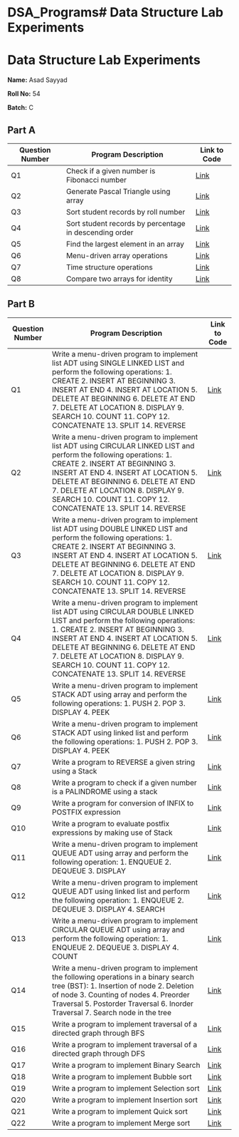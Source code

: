 # DSA_Programs# Data Structure Lab Experiments



# Data Structure Lab Experiments


**Name:** Asad Sayyad

**Roll No:** 54

**Batch:** C


## Part A

| Question Number | Program Description                                      | Link to Code |
| --------------- | ------------------------------------------------------- | ------------ |
| Q1              | Check if a given number is Fibonacci number             | [Link](https://github.com/AsadSayyad92/DSA_Programs/blob/main/54_1_Asad.c)     |
| Q2              | Generate Pascal Triangle using array                   | [Link](https://github.com/AsadSayyad92/DSA_Programs/blob/main/54_2_Asad.c)     |
| Q3              | Sort student records by roll number                     | [Link](https://github.com/AsadSayyad92/DSA_Programs/blob/main/54_3_Asad.c)     |
| Q4              | Sort student records by percentage in descending order  | [Link](https://github.com/AsadSayyad92/DSA_Programs/blob/main/54_4_Asad.c)     |
| Q5              | Find the largest element in an array                    | [Link](https://github.com/AsadSayyad92/DSA_Programs/blob/main/54_5_Asad.c)     |
| Q6              | Menu-driven array operations                             | [Link](https://github.com/AsadSayyad92/DSA_Programs/blob/main/54_6_Asad.c)     |
| Q7              | Time structure operations                                | [Link](https://github.com/AsadSayyad92/DSA_Programs/blob/main/54_7_Asad.c)     |
| Q8              | Compare two arrays for identity                         | [Link](https://github.com/AsadSayyad92/DSA_Programs/blob/main/54_8_Asad.c)     |

## Part B

| Question Number | Program Description                                              | Link to Code   |
| --------------- | --------------------------------------------------------------- | -------------  |
| Q1              | Write a menu-driven program to implement list ADT using SINGLE LINKED LIST and perform the following operations: 1. CREATE 2. INSERT AT BEGINNING 3. INSERT AT END 4. INSERT AT LOCATION 5. DELETE AT BEGINNING 6. DELETE AT END 7. DELETE AT LOCATION 8. DISPLAY 9. SEARCH 10. COUNT 11. COPY 12. CONCATENATE 13. SPLIT 14. REVERSE | [Link](#)      |
| Q2              | Write a menu-driven program to implement list ADT using CIRCULAR LINKED LIST and perform the following operations: 1. CREATE 2. INSERT AT BEGINNING 3. INSERT AT END 4. INSERT AT LOCATION 5. DELETE AT BEGINNING 6. DELETE AT END 7. DELETE AT LOCATION 8. DISPLAY 9. SEARCH 10. COUNT 11. COPY 12. CONCATENATE 13. SPLIT 14. REVERSE | [Link](#)      |
| Q3              | Write a menu-driven program to implement list ADT using DOUBLE LINKED LIST and perform the following operations: 1. CREATE 2. INSERT AT BEGINNING 3. INSERT AT END 4. INSERT AT LOCATION 5. DELETE AT BEGINNING 6. DELETE AT END 7. DELETE AT LOCATION 8. DISPLAY 9. SEARCH 10. COUNT 11. COPY 12. CONCATENATE 13. SPLIT 14. REVERSE | [Link](#)      |
| Q4              | Write a menu-driven program to implement list ADT using CIRCULAR DOUBLE LINKED LIST and perform the following operations: 1. CREATE 2. INSERT AT BEGINNING 3. INSERT AT END 4. INSERT AT LOCATION 5. DELETE AT BEGINNING 6. DELETE AT END 7. DELETE AT LOCATION 8. DISPLAY 9. SEARCH 10. COUNT 11. COPY 12. CONCATENATE 13. SPLIT 14. REVERSE | [Link](#)      |
| Q5              | Write a menu-driven program to implement STACK ADT using array and perform the following operations: 1. PUSH 2. POP 3. DISPLAY 4. PEEK | [Link](#)      |
| Q6              | Write a menu-driven program to implement STACK ADT using linked list and perform the following operations: 1. PUSH 2. POP 3. DISPLAY 4. PEEK | [Link](#)      |
| Q7              | Write a program to REVERSE a given string using a Stack | [Link](#)      |
| Q8              | Write a program to check if a given number is a PALINDROME using a stack | [Link](#)      |
| Q9              | Write a program for conversion of INFIX to POSTFIX expression | [Link](#)      |
| Q10             | Write a program to evaluate postfix expressions by making use of Stack | [Link](#)      |
| Q11             | Write a menu-driven program to implement QUEUE ADT using array and perform the following operation: 1. ENQUEUE 2. DEQUEUE 3. DISPLAY | [Link](#)      |
| Q12             | Write a menu-driven program to implement QUEUE ADT using linked list and perform the following operation: 1. ENQUEUE 2. DEQUEUE 3. DISPLAY 4. SEARCH | [Link](#)      |
| Q13             | Write a menu-driven program to implement CIRCULAR QUEUE ADT using array and perform the following operation: 1. ENQUEUE 2. DEQUEUE 3. DISPLAY 4. COUNT | [Link](#)      |
| Q14             | Write a menu-driven program to implement the following operations in a binary search tree (BST): 1. Insertion of node 2. Deletion of node 3. Counting of nodes 4. Preorder Traversal 5. Postorder Traversal 6. Inorder Traversal 7. Search node in the tree | [Link](#)      |
| Q15             | Write a program to implement traversal of a directed graph through BFS | [Link](https://github.com/AsadSayyad92/DSA_Programs/blob/main/54_27_Asad.c)      |
| Q16             | Write a program to implement traversal of a directed graph through DFS | [Link](https://github.com/AsadSayyad92/DSA_Programs/blob/main/54_28_Asad.c)      |
| Q17             | Write a program to implement Binary Search | [Link](https://github.com/AsadSayyad92/DSA_Programs/blob/main/54_25_Asad.c)      |
| Q18             | Write a program to implement Bubble sort | [Link](#)      |
| Q19             | Write a program to implement Selection sort | [Link](#)      |
| Q20             | Write a program to implement Insertion sort | [Link](https://github.com/AsadSayyad92/DSA_Programs/blob/main/54_22_Asad.c)      |
| Q21             | Write a program to implement Quick sort | [Link](https://github.com/AsadSayyad92/DSA_Programs/blob/main/54_24_Asad.c)      |
| Q22             | Write a program to implement Merge sort | [Link](https://github.com/AsadSayyad92/DSA_Programs/blob/main/54_23_Asad.c)      |
